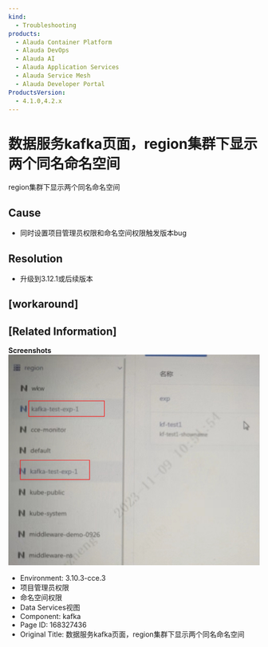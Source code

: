 ```yaml
---
kind:
  - Troubleshooting
products:
  - Alauda Container Platform
  - Alauda DevOps
  - Alauda AI
  - Alauda Application Services
  - Alauda Service Mesh
  - Alauda Developer Portal
ProductsVersion:
  - 4.1.0,4.2.x
---
```

<!-- A type of document that involves encountering a fault, diagnosing it, performing root cause analysis, and providing solutions. -->

# 数据服务kafka页面，region集群下显示两个同名命名空间

region集群下显示两个同名命名空间

## Cause
- 同时设置项目管理员权限和命名空间权限触发版本bug

## Resolution
- 升级到3.12.1或后续版本

## [workaround]

## [Related Information]
**Screenshots**
![](assets/shu-ju-fu-wu-kafkaye-mian-regionji-qun-xia-xian-shi-liang-ge-tong-ming-ming-ming/image-2023-11-10_16-21-14.png)
- Environment: 3.10.3-cce.3
- 项目管理员权限
- 命名空间权限
- Data Services视图
- Component: kafka
- Page ID: 168327436
- Original Title: 数据服务kafka页面，region集群下显示两个同名命名空间
